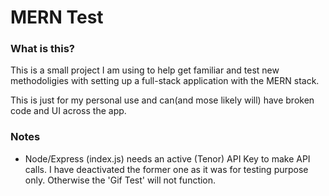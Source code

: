 # MERN Test

### What is this?
This is a small project I am using to help get familiar and test new methodoligies with setting up a full-stack application with the MERN stack.

This is just for my personal use and can(and mose likely will) have broken code and UI across the app.

### Notes
- Node/Express (index.js) needs an active (Tenor) API Key to make API calls. I have deactivated the former one as it was for testing purpose only. Otherwise the 'Gif Test' will not function.
